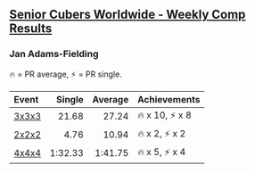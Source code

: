 <style>table {white-space: nowrap;}</style>

## [Senior Cubers Worldwide - Weekly Comp Results](/scw-comp/results/)
### Jan Adams-Fielding

<span style="white-space: nowrap;">🔥 = PR average</span>, <span style="white-space: nowrap;">⚡ = PR single</span>.

| Event | Single | Average | Achievements|
| :-- | --: | --: | :-- |
| [3x3x3](333.md) | 21.68 | 27.24 | 🔥 x 10, ⚡ x 8 |
| [2x2x2](222.md) | 4.76 | 10.94 | 🔥 x 2, ⚡ x 2 |
| [4x4x4](444.md) | 1:32.33 | 1:41.75 | 🔥 x 5, ⚡ x 4 |

<!-- Global site tag (gtag.js) - Google Analytics -->
<script async src="https://www.googletagmanager.com/gtag/js?id=UA-86348435-3"></script>
<script>window.dataLayer = window.dataLayer || []; function gtag() {dataLayer.push(arguments);} gtag('js', new Date()); gtag('config', 'UA-86348435-3');</script>
